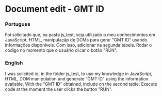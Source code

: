 # Document edit - GMT ID

### Portugues
Foi solicitado que, na pasta js_test, seja utilizado o meu conhecimentos em JavaScript, HTML, manipulaçãp de DOMs para gerar "GMT ID" usando informações disponíveis. Com isso, adicionar na segunda tabela. Rodar o código no momento que o usuário clicar o botão "RUN".

### English
I was solicited to, in the folder js_test, to use my knowledge in JavaScript, HTML, DOM manipulation and generate "GMT ID" using the information available. With the "GMT ID" obtained, include on the second table. Execute code at the moment the user clicks the button "RUN".

